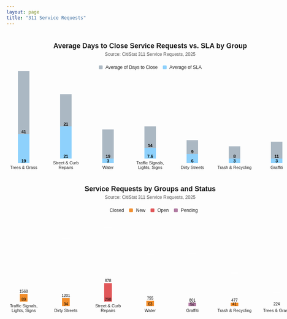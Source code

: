 ```yaml
---
layout: page
title: "311 Service Requests"
---
```


<style>
.bar-chart {
  font-family: Arial, sans-serif;
  width: 750px;
  margin: 20px auto;
}

.chart-title {
  text-align: center;
  font-size: 18px;
  font-weight: bold;
  margin-bottom: 4px;
}

.chart-subtitle {
  text-align: center;
  font-size: 12px;
  color: #555;
  margin-bottom: 20px;
}

.chart-legend {
  text-align: center;
  font-size: 12px;
  margin-bottom: 20px;
}
.chart-legend span {
  display: inline-block;
  width: 10px;
  height: 10px;
  margin-right: 5px;
  vertical-align: middle;
  border-radius: 2px;
}

.bar-group {
  display: flex;
  flex-direction: column;
  align-items: center;
  width: 90px;
  margin: 0 10px;
}

.bar-container {
  display: flex;
  justify-content: center;
  align-items: flex-end;
  height: 240px;
  gap: 12px;
}

.bar {
  width: 30px;
  display: flex;
  justify-content: center;
  align-items: flex-end;
  color: #000000;
  font-size: 11px;
  font-weight: bold;
}

.close-bar {
  background-color: #abb8c3;
}
.sla-bar {
  background-color: #8ed1fc;
}

.bar-name {
  width: 90px;
  font-size: 11px;
  text-align: center;
}
</style>

<div class="bar-chart">
  <div class="chart-title">Average Days to Close Service Requests vs. SLA by Group</div>
  <div class="chart-subtitle">Source: CitiStat 311 Service Requests, 2025</div>
  <div class="chart-legend">
    <span style="background-color: #abb8c3;"></span> Average of Days to Close &nbsp;&nbsp;
    <span style="background-color: #8ed1fc;"></span> Average of SLA
  </div>
  <div class="bar-container">
    <div class="bar-group">
      <div class="bar close-bar" style="height: 164px;">41</div>
      <div class="bar sla-bar" style="height: 76px;">19</div>
      <div class="bar-name">Trees & Grass</div>
    </div>
    <div class="bar-group">
      <div class="bar close-bar" style="height: 84px;">21</div>
      <div class="bar sla-bar" style="height: 84px;">21</div>
      <div class="bar-name">Street & Curb Repairs</div>
    </div>
    <div class="bar-group">
      <div class="bar close-bar" style="height: 76px;">19</div>
      <div class="bar sla-bar" style="height: 12px;">3</div>
      <div class="bar-name">Water</div>
    </div>
    <div class="bar-group">
      <div class="bar close-bar" style="height: 56px;">14</div>
      <div class="bar sla-bar" style="height: 28px;">7.6</div>
      <div class="bar-name">Traffic Signals, Lights, Signs</div>
    </div>
    <div class="bar-group">
      <div class="bar close-bar" style="height: 36px;">9</div>
      <div class="bar sla-bar" style="height: 24px;">6</div>
      <div class="bar-name">Dirty Streets</div>
    </div>
    <div class="bar-group">
      <div class="bar close-bar" style="height: 32px;">8</div>
      <div class="bar sla-bar" style="height: 12px;">3</div>
      <div class="bar-name">Trash & Recycling</div>
    </div>
    <div class="bar-group">
      <div class="bar close-bar" style="height: 44px;">11</div>
      <div class="bar sla-bar" style="height: 12px;">3</div>
      <div class="bar-name">Graffiti</div>
    </div>
  </div>
</div>



<style>
.bar-chart {
  font-family: Arial, sans-serif;
  width: 750px;
  margin: 40px auto;
}

.chart-title {
  text-align: center;
  font-size: 18px;
  font-weight: bold;
  margin-bottom: 4px;
}

.chart-subtitle {
  text-align: center;
  font-size: 12px;
  color: #555;
  margin-bottom: 20px;
}

.chart-legend {
  text-align: center;
  font-size: 12px;
  margin-bottom: 20px;
}
.chart-legend span {
  display: inline-block;
  width: 10px;
  height: 10px;
  margin-right: 5px;
  vertical-align: middle;
  border-radius: 2px;
}

.bar-container {
  display: flex;
  justify-content: center;
  align-items: flex-end;
  height: 240px;
  gap: 8px;
}

.bar-group {
  display: flex;
  flex-direction: column;
  align-items: center;
  width: 90px;
  margin: 0 6px;
}

.bar-segment {
  width: 20px;
  color: black;
  font-size: 10px;
  text-align: center;
  display: flex;
  align-items: flex-end;
  justify-content: center;
  border-top: 1px solid #fff;
  box-sizing: border-box;
}

.closed { background-color: ##9FE2BF; }
.new { background-color: #f28e2c; }
.open { background-color: #e15759; }
.pending { background-color: #b07aa1; }

.bar-name {
  width: 90px;
  font-size: 11px;
  text-align: center;
  margin-top: 5px;
}
</style>

<div class="bar-chart">
  <div class="chart-title">Service Requests by Groups and Status</div>
  <div class="chart-subtitle">Source: CitiStat 311 Service Requests, 2025</div>
  <div class="chart-legend">
    <span style="background-color: ##9FE2BF;"></span> Closed &nbsp;&nbsp;
    <span style="background-color: #f28e2c;"></span> New &nbsp;&nbsp;
    <span style="background-color: #e15759;"></span> Open &nbsp;&nbsp;
    <span style="background-color: #b07aa1;"></span> Pending
  </div>
  <div class="bar-container">
    <div class="bar-group">
      <div class="bar-segment closed" style="height: 200px;">1568</div>
      <div class="bar-segment new" style="height: 21px;">89</div>
      <div class="bar-name">Traffic Signals, Lights, Signs</div>
    </div>
    <div class="bar-group">
      <div class="bar-segment closed" style="height: 155px;">1201</div>
      <div class="bar-segment new" style="height: 22px;">94</div>
      <div class="bar-name">Dirty Streets</div>
    </div>
    <div class="bar-group">
      <div class="bar-segment closed" style="height: 145px;">878</div>
      <div class="bar-segment open" style="height: 49px;">298</div>
      <div class="bar-name">Street & Curb Repairs</div>
    </div>
    <div class="bar-group">
      <div class="bar-segment closed" style="height: 120px;">755</div>
      <div class="bar-segment new" style="height: 15px;">63</div>
      <div class="bar-name">Water</div>
    </div>
    <div class="bar-group">
      <div class="bar-segment closed" style="height: 127px;">801</div>
      <div class="bar-segment pending" style="height: 10px;">52</div>
      <div class="bar-name">Graffiti</div>
    </div>
    <div class="bar-group">
      <div class="bar-segment closed" style="height: 77px;">477</div>
      <div class="bar-segment new" style="height: 10px;">41</div>
      <div class="bar-name">Trash & Recycling</div>
    </div>
    <div class="bar-group">
      <div class="bar-segment closed" style="height: 36px;">224</div>
      <div class="bar-name">Trees & Grass</div>
    </div>
  </div>
</div>
